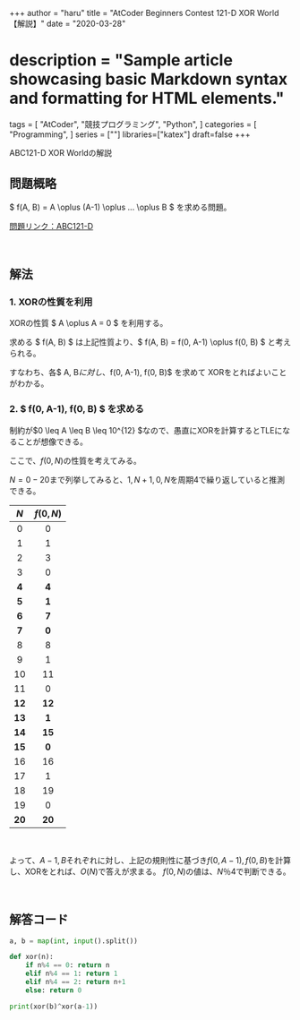 +++
author = "haru"
title = "AtCoder Beginners Contest 121-D XOR World【解説】"
date = "2020-03-28"
# description = "Sample article showcasing basic Markdown syntax and formatting for HTML elements."
tags = [
	"AtCoder",
	"競技プログラミング",
	"Python",
]
categories = [
	"Programming",
]
series = [""]
libraries=["katex"]
draft=false
+++

ABC121-D XOR Worldの解説

<!--more-->

## 問題概略

$ f(A, B) = A \oplus (A-1) \oplus ... \oplus B $ を求める問題。

[問題リンク：ABC121-D](https://atcoder.jp/contests/abc121/tasks/abc121_d?lang=ja "問題リンク")

<br>

## 解法
### 1. XORの性質を利用

XORの性質 $ A \oplus A = 0 $ を利用する。

求める $ f(A, B) $ は上記性質より、$ f(A, B) = f(0, A-1) \oplus f(0, B) $ と考えられる。

すなわち、各$ A, B$に対し、$f(0, A-1), f(0, B)$ を求めて XORをとればよいことがわかる。


### 2. $ f(0, A-1), f(0, B) $ を求める

制約が$0 \leq A \leq B \leq 10^{12} $なので、愚直にXORを計算するとTLEになることが想像できる。

ここで、$f(0, N)$の性質を考えてみる。

$N=0-20$まで列挙してみると、$1, N+1, 0, N$を周期$4$で繰り返していると推測できる。


|$N$ | $f(0,N)$|
|:---:|:---:|
|0 | 0|
|1 | 1|
|2 | 3|
|3 | 0|
|**4**|**4**|
|**5**|**1**|
|**6**|**7**|
|**7**|**0**|
|8 | 8|
|9 | 1|
|10 |11|
|11 |0|
|**12**|**12**|
|**13**|**1**|
|**14**|**15**|
|**15**|**0**|
|16| 16|
|17| 1|
|18| 19|
|19| 0|
|**20**|**20**|

<br>

よって、$A-1, B$それぞれに対し、上記の規則性に基づき$f(0, A-1), f(0, B)$を計算し、XORをとれば、$O(N)$で答えが求まる。
$f(0, N)$の値は、$N％4$で判断できる。

<br>

## 解答コード

~~~Python
a, b = map(int, input().split())

def xor(n):
    if n%4 == 0: return n
    elif n%4 == 1: return 1
    elif n%4 == 2: return n+1
    else: return 0

print(xor(b)^xor(a-1))
~~~

